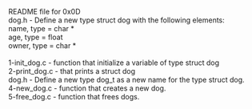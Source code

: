 README file for 0x0D</br>
dog.h - Define a new type struct dog with the following elements:</br>
name, type = char * </br>
age, type = float </br>
owner, type = char * </br>
</br>
1-init_dog.c - function that initialize a variable of type struct dog</br>
2-print_dog.c - that prints a struct dog</br>
dog.h - Define a new type dog_t as a new name for the type struct dog.</br>
4-new_dog.c - function that creates a new dog.</br>
5-free_dog.c - function that frees dogs.
